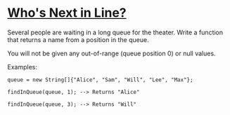# [Who's Next in Line?](https://www.codewars.com/kata/whos-next-in-line "https://www.codewars.com/kata/582b327fc19013405e000014")

Several people are waiting in a long queue for the theater. Write a function that returns a name from a position in the queue.

You will not be given any out-of-range (queue position 0) or null values.

Examples:
```
queue = new String[]{"Alice", "Sam", "Will", "Lee", "Max"};

findInQueue(queue, 1); --> Returns "Alice"

findInQueue(queue, 3); --> Returns "Will"
```